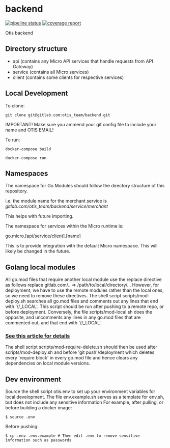 # backend


[![pipeline status](https://gitlab.com/otis_team/backend/badges/master/pipeline.svg)](https://gitlab.com/otis_team/backend/-/commits/master)
[![coverage report](https://gitlab.com/otis_team/backend/badges/master/coverage.svg)](https://gitlab.com/otis_team/backend/-/commits/master)

Otis backend

## Directory structure

- api (contains any Micro API services that handle requests from API Gateway)
- service (contains all Micro services)
- client (contains some clients for respective services)

## Local Development

To clone:

`git clone git@gitlab.com:otis_team/backend.git` 

IMPORTANT! Make sure you ammend your git config file to include your name and OTIS EMAIL! 

To run:

`docker-compose build`

`docker-compose run`

## Namespaces

The namespace for Go Modules should follow the directory structure of this repository.

i.e. the module name for the merchant service is *gitlab.com/otis_team/backend/service/merchant* 

This helps with future importing.

The namespace for services within the Micro runtime is:

go.micro.[api/service/client].[name]

This is to provide integration with the default Micro namespace. This will likely be changed in the future.

## Golang local modules
All go.mod files that require another local module use
the replace directive as follows replace gitlab.com/.. => /path/to/local/directory/...
However, for deployment, we have to use the remote modules rather than the local ones, so we need to remove these directives.
The shell script scripts/mod-deploy.sh searches all go.mod files and comments out any lines that end with '//_LOCAL'. This script should be run after
pushing to a remote repo, or before deployment. Conversely, the file scripts/mod-local.sh does the opposite, and uncomments
any lines in any go.mod files that are commented out, and that end with '//_LOCAL'. 

### <a href='https://thewebivore.com/using-replace-in-go-mod-to-point-to-your-local-module/'> See this article for details </a>

The shell script scripts/mod-require-delete.sh should then be used
after scripts/mod-deploy.sh and before 'git push'/deployment which deletes every 'require block' in every go.mod file and hence clears any dependencies on local module versions.

## Dev environment

Source the shell script otis.env to set up your environment variables for local development.
The file env.example.sh serves as a template for env.sh, but does not include any sensitive information
For example, after pulling, or before building a docker image:
```shell script
$ source .env
```
Before pushing:
```shell script
$ cp .env .env.example # Then edit .env to remove sensitive information such as passwords
```

